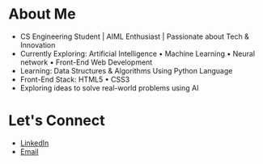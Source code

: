 # About Me


- CS Engineering Student | AIML Enthusiast | Passionate about Tech & Innovation
- Currently Exploring: Artificial Intelligence • Machine Learning • Neural network • Front-End Web Development 
- Learning: Data Structures & Algorithms Using Python Language 
- Front-End Stack: HTML5 • CSS3
- Exploring ideas to solve real-world problems using AI


# Let's Connect


- [LinkedIn](https://www.linkedin.com/in/itshariprasad37) 
- [Email](itsprasadsclick2906@gmail.com)
